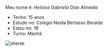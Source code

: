 Meu nome é: *Heloisa Gabriela Dias Almeida*
- Tenho: 15 anos 
- Estudo no: Colegio Neida Bertasso Beraldo
- Estou no: 1B 
- Turno: Manhã

  
![sherek](https://media.tenor.com/bN5lYqbw5roAAAAC/shrek-kiss.gif)
